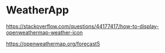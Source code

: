 # WeatherApp

https://stackoverflow.com/questions/44177417/how-to-display-openweathermap-weather-icon

https://openweathermap.org/forecast5